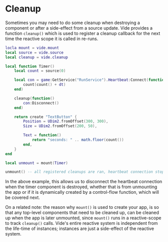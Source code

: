 # Cleanup

Sometimes you may need to do some cleanup when destroying a component or after
a side-effect from a source update. Vide provides a function `cleanup()` which
is used to register a cleanup callback for the next time the reactive scope
it is called in re-runs.

```lua
locla mount = vide.mount
local source = vide.source
local cleanup = vide.cleanup

local function Timer()
    local count = source(0)

    local con = game:GetService("RunService").Heartbeat:Connect(function(dt)
        count(count() + dt)
    end)

    cleanup(function()
        con:Disconnect()
    end)

    return create "TextButton" {
        Position = UDim2.fromOffset(300, 300),
        Size = UDim2.fromOffset(200, 50),

        Text = function()
            return "seconds: " .. math.floor(count())
        end,
    }
end

local unmount = mount(Timer)

unmount() -- all registered cleanups are ran, heartbeat connection stopped
```

In the above example, this allows us to disconnect the heartbeat connection
when the timer component is destroyed, whether that is from unmounting the app
or if it is dynamically created by a control-flow function, which will be
covered next.

On a related note: the reason why `mount()` is used to create your app, is so
that any top-level components that need to be cleaned up, can be cleaned up
when the app is later unmounted, since `mount()` runs in a reactive-scope to
track `cleanup()` calls. Vide's entire reactive system is independent from the
life-time of instances; instances are just a side-effect of the reactive system.
